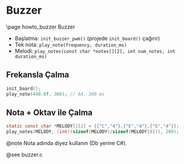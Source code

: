 # Buzzer

\page howto_buzzer Buzzer

- Başlatma: `init_buzzer_pwm()` (projede `init_board()` çağırır)
- Tek nota: `play_note(frequency, duration_ms)`
- Melodi: `play_notes(const char *notes[][2], int num_notes, int duration_ms)`

## Frekansla Çalma

```c
init_board();
play_note(440.0f, 300); // A4, 300 ms
```

## Nota + Oktav ile Çalma

```c
static const char *MELODY[][2] = {{"C","4"},{"E","4"},{"G","4"}};
play_notes(MELODY, (int)(sizeof(MELODY)/sizeof(MELODY[0])), 200);
```

@note Nota adında diyez kullanın (Db yerine C#).

@see buzzer.c
